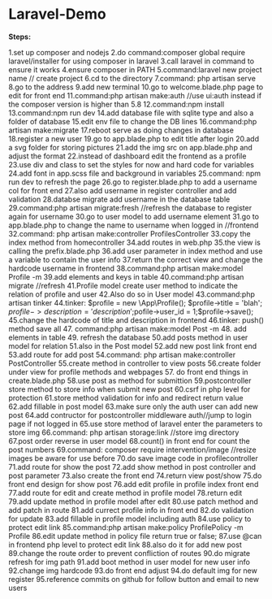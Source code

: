 # Laravel-Demo
**Steps:**

1.set up composer and nodejs
2.do command:composer global require laravel/installer for using composer in laravel
3.call laravel in command to ensure it works
4.ensure composer in PATH
5.command:laravel new project name // create project
6.cd to the directory
7.command: php artisan serve
8.go to the address
9.add new terminal
10.go to welcome.blade.php page to edit for front end
11.command:php artisan make:auth //use ui:auth instead if the composer version is higher than 5.8
12.command:npm install
13.command:npm run dev
14.add database file with sqlite type and also a folder of database
15.edit env file to change the DB lines
16.command:php artisan make:migrate
17.reboot serve as doing changes in database
18.register a new user
19.go to app.blade.php to edit title after login
20.add a svg folder for storing pictures
21.add the img src on app.blade.php and adjust the format
22.instead of dashboard edit the frontend as a profile
23.use div and class to set the styles for now and hard code for variables
24.add font in app.scss file and background in variables
25.command: npm run dev to refresh the page
26.go to register.blade.php to add a username col for front end
27.also add username in register controller and add validation
28.databse migrate add username in the database table
29.command:php artisan migrate:fresh //refresh the database to register again for username
30.go to user model to add username element
31.go to app.blade.php to change the name to username when logged in //frontend
32.command: php artisan make:controller ProfilesController
33.copy the index method from homecontroller
34.add routes in web.php
35.the view is calling the prefix.blade.php
36.add user parameter in index method and use a variable to contain the user info
37.return the correct view and change the hardcode username in frontend
38.command:php artisan make:model Profile -m
39.add elements and keys in table
40.command:php artisan migrate //refresh
41.Profile model create user method to indicate the relation of profile and user
42.Also do so in User model
43.command:php artisan tinker 
44.tinker: $profile = new \App\Profile(); $profile->title = 'blah'; $profile->description='description';$pofile->user_id = 1;$profile->save();
45.change the hardcode of title and description in frontend
46.tinker: push() method save all
47. command:php artisan make:model Post -m
48. add elements in table
49. refresh the database
50.add posts method in user model for relation
51.also in the Post model
52.add new post link front end
53.add route for add post
54.command: php artisan make:controller PostController
55.create method in controller to view posts
56.create folder under view for profile methods and webpages
57. do front end things in create.blade.php
58.use post as method for submittion
59.postcontroller store method to store info when submit new post
60.csrf in php level for protection
61.store method validation for info and redirect return value
62.add fillable in post model
63.make sure only the auth user can add new post
64.add contructor for postcontroller middleware auth//jump to login page if not logged in
65.use store method of laravel enter the parameters to store img
66.command: php artisan storage:link //store img directory
67.post order reverse in user model
68.count() in front end for count the post numbers
69.command: composer require intervention/image //resize images be aware for use before
70.do save image code in profilecontroller
71.add route for show the post
72.add show method in post controller and post parameter
73.also create the front end
74.return view post/show
75.do front end design for show post
76.add edit profile in profile index front end
77.add route for edit and create method in profile model
78.return edit
79.add update method in profile model after edit 
80.use patch method and add patch in route
81.add currect profile info in front end
82.do validation for update
83.add fillable in profile model including auth
84.use policy to protect edit link
85.command:php artisan make:policy ProfilePolicy -m Profile
86.edit update method in policy file return true or false;
87.use @can in frontend php level to protect edit link
88.also do it for add new post
89.change the route order to prevent confliction of routes
90.do migrate refresh for img path
91.add boot method in user model for new user info
92.change img hardcode
93.do front end adjust
94.do default img for new register
95.reference commits on github for follow button and email to new users

